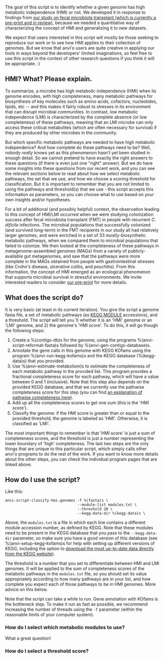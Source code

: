 The goal of this script is to identify whether a given genome has high metabolic independence (HMI) or not. We developed it in response to findings from [our study on fecal microbiota transplant (which is currently a pre-print and in review)](https://doi.org/10.1101/2021.03.02.433653), because we needed a quantitative way of characterizing the concept of HMI and generalizing it to new datasets.

We expect that users interested in this script will mostly be those seeking to reproduce our work or to see how HMI applies to their collection of genomes. But we know that anvi'o users are quite creative in applying our tools in ways beyond the developers' limited imaginations, so feel free to use this script in the context of other research questions if you think it will be appropriate. :)

## HMI? What? Please explain.

To summarize, a microbe has high metabolic independence (HMI) when its genome encodes, with high completeness, many metabolic pathways for biosynthesis of key molecules such as amino acids, cofactors, nucleotides, lipids, etc -- and this makes it fairly robust to stresses in its environment that can disrupt microbial communities.  In contrast, low metabolic independence (LMI) is characterized by the complete absence (or low completeness) of these pathways, meaning that an LMI microbe can only access these critical metabolites (which are often necessary for survival) if they are produced by other microbes in the community.

But which specific metabolic pathways are needed to have high metabolic independence? And how complete do these pathways need to be? Well, nobody _really_ knows yet as this phenomenon hasn't yet been studied in enough detail. So we cannot pretend to have exactly the right answers to these questions (if there is even just one "right" answer). But we do have some insights into these questions from our recent work, and you can see the relevant sections below to read about how we select metabolic pathways, the set that we use, and how we choose a scoring threshold for classification. But it is important to remember that you are not limited to using the pathways and threshold(s) that we use - this script accepts this information as parameters, so you can choose what to use based on your own insights and/or hypotheses.

For a bit of additional (and possibly helpful) context, the observation leading to this concept of HMI/LMI occurred when we were studying colonization success after fecal microbiota transplant (FMT) in people with recurrent _C. dificile_ infections. The microbial populations that successfully colonized (and survived long-term) in the FMT recipients in our study all had relatively larger genomes, and were enriched in a set of 33 mostly-biosynthetic metabolic pathways, when we compared them to microbial populations that failed to colonize. We then looked at the completeness of these pathways in metagenome-assembled genomes (MAGs) from a variety of publicly-available gut metagenomes, and saw that the pathways were more complete in the MAGs obtained from people with gastrointestinal stresses (like Crohn's disease, ulcerative colitis, and pouchitis). From this information, the concept of HMI emerged as an ecological phenomenon that supports microbial survival in stressful environments. We invite interested readers to consider [our pre-print](https://doi.org/10.1101/2021.03.02.433653) for more details.

## What does the script do?

It is very basic (at least in its current iteration). You give the script a genome fasta file, a set of metabolic pathways (as [KEGG MODULE](https://www.genome.jp/kegg/module.html) accessions), and a threshold. The script will tell you 1) whether it is an 'HMI' genome or an 'LMI' genome, and 2) the genome's 'HMI score'. To do this, it will go though the following steps:

1. Create a %(contigs-db)s for the genome, using the programs %(anvi-script-reformat-fasta)s followed by %(anvi-gen-contigs-database)s.
2. Annotate the gene calls in this genome with KEGG KOfams using the program %(anvi-run-kegg-kofams)s and the KEGG database (%(kegg-data)s) that you provided.
3. Use %(anvi-estimate-metabolism)s to estimate the completeness of each metabolic pathway in the provided list. This program provides a fractional completeness score for each pathway, which will have a value between 0 and 1 (inclusive). Note that this step also depends on the provided KEGG database, and that we currently use the pathwise completeness score for this step (you can find [an explanation of pathwise completeness here](https://anvio.org/help/main/programs/anvi-estimate-metabolism/#technical-details)).
4. Add up all the completeness scores to get one sum (this is the 'HMI score').
5. Classify the genome: if the HMI score is greater than or equal to the provided threshold, the genome is labeled as 'HMI'. Otherwise, it is classified as 'LMI'.

The most important things to remember is that 'HMI score' is just a sum of completeness scores, and the threshold is just a number representing the lower boundary of 'high' completeness. The last two steps are the only things that are unique to this particular script, which simply calls other anvi'o programs to do the rest of the work. If you want to know more details about the other steps, you can check the individual program pages that are linked above.

## How do I use the script?

Like this:
```
anvi-script-classify-hmi-genomes -f %(fasta)s \
                                 --module-list modules.txt \
                                 --threshold 20 \
                                 --kegg-data-dir %(kegg-data)s \
```

Above, the `modules.txt` is a file in which each line contains a different module accession number, as defined by KEGG. Note that these modules need to be present in the KEGG database that you pass to the `--kegg-data-dir` parameter, so make sure you have a good version of this database (see %(anvi-setup-kegg-kofams)s for help with setting up different versions of KEGG, including the option to [download the most up-to-date data directly from the KEGG website](https://anvio.org/help/main/programs/anvi-setup-kegg-kofams/#getting-the-most-up-to-date-kegg-data-downloading-directly-from-kegg)).  

The threshold is a number that you set to differentiate between HMI and LMI genomes. It will be applied to the sum of completeness scores of the metabolic pathways in the `modules.txt` file, so you should set its value appropriately according to how many pathways are in your list, and how complete you expect each of those pathways to be in HMI genomes. More advice on this below.

Note that the script can take a while to run. Gene annotation with KOfams is the bottleneck step. To make it run as fast as possible, we recommend increasing the number of threads using the `-T` parameter (within the reasonable limits of your computer system).

### How do I select which metabolic modules to use?

What a great question! 

### How do I select a threshold score?
